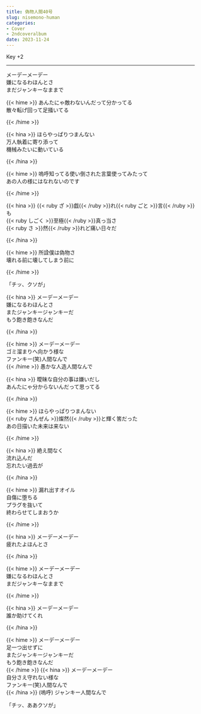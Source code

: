 ```yaml
---
title: 偽物人間40号
slug: nisemono-human
categories:
- Cover
- 2ndcoveralbum
date: 2023-11-24
---
```


Key +2

---

メーデーメーデー  
嫌になるわほんとさ  
まだジャンキーなままで  

{{< hime >}}
あんたにゃ敵わないんだって分かってる  
散々転げ回って足掻いてる  

{{< /hime >}}

{{< hina >}}
ほらやっぱりつまんない  
万人執着に寄り添って  
機械みたいに動いている  

{{< /hina >}}

{{< hime >}}
嗚呼知ってる使い倒された言葉使ってみたって  
あの人の様にはなれないのです  

{{< /hime >}}

{{< hina >}}
{{< ruby ざ >}}戯{{< /ruby >}}れ{{< ruby ごと >}}言{{< /ruby >}}も  
{{< ruby しごく >}}至極{{< /ruby >}}真っ当さ  
{{< ruby さ >}}然{{< /ruby >}}れど痛い日々だ  

{{< /hina >}}

{{< hime >}}
所詮僕は偽物さ  
壊れる前に壊してしまう前に  

{{< /hime >}}

「チッ、クソが」

{{< hina >}}
メーデーメーデー  
嫌になるわほんとさ  
またジャンキージャンキーだ  
もう飽き飽きなんだ  

{{< /hina >}}

{{< hime >}}
メーデーメーデー  
ゴミ溜まりへ向かう様な  
ファンキー(笑)人間なんで  
{{< /hime >}}
愚かな人造人間なんで  

{{< hina >}}
曖昧な自分の事は嫌いだし  
あんたにゃ分からないんだって思ってる  

{{< /hina >}}

{{< hime >}}
ほらやっぱりつまんない  
{{< ruby さんぜん >}}燦然{{< /ruby >}}と輝く筈だった  
あの日描いた未来は来ない  

{{< /hime >}}

{{< hina >}}
絶え間なく  
流れ込んだ  
忘れたい過去が  

{{< /hina >}}

{{< hime >}}
漏れ出すオイル  
自傷に堕ちる  
プラグを抜いて  
終わらせてしまおうか  

{{< /hime >}}

{{< hina >}}
メーデーメーデー  
疲れたよほんとさ  

{{< /hina >}}

{{< hime >}}
メーデーメーデー  
嫌になるわほんとさ  
まだジャンキーなままで  

{{< /hime >}}

{{< hina >}}
メーデーメーデー  
誰か助けてくれ  

{{< /hina >}}

{{< hime >}}
メーデーメーデー  
足一つ出せずに  
またジャンキージャンキーだ  
もう飽き飽きなんだ  
{{< /hime >}}
{{< hina >}}
メーデーメーデー  
自分さえ守れない様な  
ファンキー(笑)人間なんで  
{{< /hina >}}
(嗚呼)
ジャンキー人間なんで  

「チッ、ああクソが」